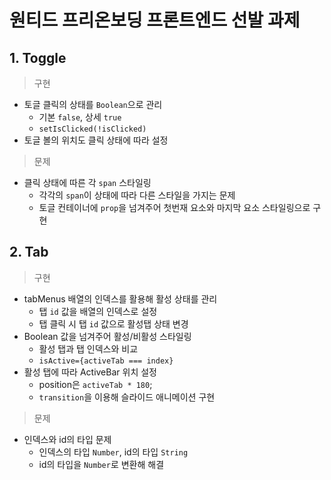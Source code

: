# 원티드 프리온보딩 프론트엔드 선발 과제

## 1. Toggle

> 구현

- 토글 클릭의 상태를 `Boolean`으로 관리
  - 기본 `false`, 상세 `true`
  - `setIsClicked(!isClicked)`
- 토글 볼의 위치도 클릭 상태에 따라 설정

> 문제

- 클릭 상태에 따른 각 `span` 스타일링
  - 각각의 `span`이 상태에 따라 다른 스타일을 가지는 문제
  - 토글 컨테이너에 `prop`을 넘겨주어 첫번재 요소와 마지막 요소 스타일링으로 구현

## 2. Tab

> 구현

- tabMenus 배열의 인덱스를 활용해 활성 상태를 관리
  - 탭 `id` 값을 배열의 인덱스로 설정
  - 탭 클릭 시 탭 `id` 값으로 활성탭 상태 변경
- Boolean 값을 넘겨주어 활성/비활성 스타일링
  - 활성 탭과 탭 인덱스와 비교
  - `isActive={activeTab === index}`
- 활성 탭에 따라 ActiveBar 위치 설정
  - position은 `activeTab * 180`;
  - `transition`을 이용해 슬라이드 애니메이션 구현

> 문제

- 인덱스와 id의 타입 문제
  - 인덱스의 타입 `Number`, id의 타입 `String`
  - id의 타입을 `Number`로 변환해 해결
